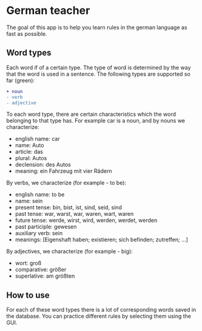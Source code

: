 # German teacher

The goal of this app is to help you learn rules in the german language as fast as possible.

## Word types ##
Each word if of a certain type.
The type of word is determined by the way
that the word is used in a sentence. 
The following types are supported so far (green): 
```diff
+ noun
- verb
- adjective
```
To each word type, there are certain characteristics which the word belonging to that type has.
For example car is a noun, and by nouns we characterize:
- english name: car
- name: Auto 
- article: das
- plural: Autos
- declension: des Autos
- meaning: ein Fahrzeug mit vier Rädern

By verbs, we characterize (for example - to be):
- english name: to be
- name: sein
- present tense: bin, bist, ist, sind, seid, sind
- past tense: war, warst, war, waren, wart, waren
- future tense: werde, wirst, wird, werden, werdet, werden
- past participle: gewesen
- auxiliary verb: sein
- meanings: [Eigenshaft haben; existieren; sich befinden; zutreffen; ...]

By adjectives, we characterize (for example - big):
- wort: groß
- comparative: größer
- superlative: am größten

## How to use ##
For each of these word types there is a lot of corresponding words saved in the database.
You can practice different rules by selecting them using the GUI.


